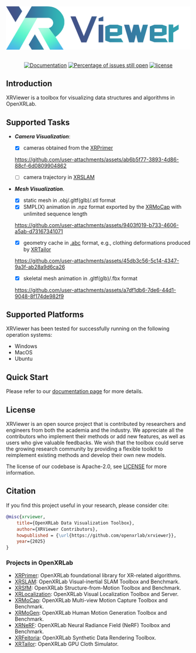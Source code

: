 <br/>

<div align="center">
    <img src="resources/xrviewer_logo.png" width="600"/>
</div>

<br/>

<div align="center">

[![Documentation](https://readthedocs.org/projects/xrviewer/badge/?version=latest)](https://xrtailor.readthedocs.io/en/latest/?badge=latest)
[![Percentage of issues still open](https://isitmaintained.com/badge/open/openxrlab/xrviewer.svg)](https://github.com/openxrlab/xrviewer/issues)
[![license](https://img.shields.io/badge/License-Apache%202.0-blue.svg)](https://www.apache.org/licenses/LICENSE-2.0)

</div>

## Introduction


XRViewer is a toolbox for visualizing data structures and algorithms in OpenXRLab.

## Supported Tasks

- ***Camera Visualization***:
    - [x] cameras obtained from the [XRPrimer](https://github.com/openxrlab/xrprimer)

    https://github.com/user-attachments/assets/ab6b5f77-3893-4d86-88cf-6d0809904862

    - [ ] camera trajectory in [XRSLAM](https://github.com/openxrlab/xrslam)

- ***Mesh Visualization***.
    - [x] static mesh in .obj/.gltf(glb)/.stl format
    - [x] SMPL(X) animation in .npz format exported by the [XRMoCap](https://github.com/openxrlab/xrmocap) with unlimited sequence length

    https://github.com/user-attachments/assets/9403f019-b733-4606-a5ab-d73167341071

    - [x] geometry cache in [.abc](https://github.com/alembic/alembic) format, e.g., clothing deformations produced by [XRTailor](https://github.com/openxrlab/xrtailor)

    https://github.com/user-attachments/assets/45db3c56-5c14-4347-9a3f-ab28a9d6ca26

    - [x] skeletal mesh animation in .gltf(glb)/.fbx format

    https://github.com/user-attachments/assets/a7df1db6-7de6-44d1-9048-8f174de982f9

## Supported Platforms

XRViewer has been tested for successfully running on the following operation systems:
- Windows
- MacOS
- Ubuntu

## Quick Start

Please refer to our [documentation page](https://xrviewer.readthedocs.io) for more details.

## License

XRViewer is an open source project that is contributed by researchers and engineers from both the academia and the industry. We appreciate all the contributors who implement their methods or add new features, as well as users who give valuable feedbacks. We wish that the toolbox could serve the growing research community by providing a flexible toolkit to reimplement existing methods and develop their own new models.

The license of our codebase is Apache-2.0, see [LICENSE](LICENSE) for more information.


## Citation

If you find this project useful in your research, please consider cite:

```bibtex
@misc{xrviewer,
    title={OpenXRLab Data Visualization Toolbox},
    author={XRViewer Contributors},
    howpublished = {\url{https://github.com/openxrlab/xrviewer}},
    year={2025}
}
```

### Projects in OpenXRLab

- [XRPrimer](https://github.com/openxrlab/xrprimer): OpenXRLab foundational library for XR-related algorithms.
- [XRSLAM](https://github.com/openxrlab/xrslam): OpenXRLab Visual-inertial SLAM Toolbox and Benchmark.
- [XRSfM](https://github.com/openxrlab/xrsfm): OpenXRLab Structure-from-Motion Toolbox and Benchmark.
- [XRLocalization](https://github.com/openxrlab/xrlocalization): OpenXRLab Visual Localization Toolbox and Server.
- [XRMoCap](https://github.com/openxrlab/xrmocap): OpenXRLab Multi-view Motion Capture Toolbox and Benchmark.
- [XRMoGen](https://github.com/openxrlab/xrmogen): OpenXRLab Human Motion Generation Toolbox and Benchmark.
- [XRNeRF](https://github.com/openxrlab/xrnerf): OpenXRLab Neural Radiance Field (NeRF) Toolbox and Benchmark.
- [XRFeitoria](https://github.com/openxrlab/xrfeitoria): OpenXRLab Synthetic Data Rendering Toolbox.
- [XRTailor](https://github.com/openxrlab/xrtailor): OpenXRLab GPU Cloth Simulator.

